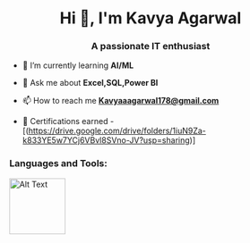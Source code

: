 <h1 align="center">Hi 👋, I'm Kavya Agarwal</h1>
<h3 align="center">A passionate IT enthusiast</h3>


- 🌱 I’m currently learning **AI/ML**

- 💬 Ask me about **Excel,SQL,Power BI**

- 📫 How to reach me **Kavyaaagarwal178@gmail.com**

- 📄 Certifications earned -  [(https://drive.google.com/drive/folders/1iuN9Za-k833YE5w7YCj6VBvl8SVno-JV?usp=sharing)]

<h3 align="left">Languages and Tools:</h3>
<img src="[images/image_name.png](https://www.google.com/url?sa=i&url=https%3A%2F%2Fen.m.wikipedia.org%2Fwiki%2FFile%3AMicrosoft_Excel_2013-2019_logo.svg&psig=AOvVaw1HwBaunwGA-AiE2jrxxmwJ&ust=1744734387177000&source=images&cd=vfe&opi=89978449&ved=0CBEQjRxqFwoTCOiL6qD414wDFQAAAAAdAAAAABAE)" alt="Alt Text" width="100" height="100">

<p align="left">
</p>
